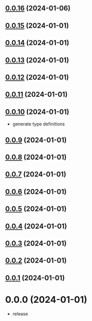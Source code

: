## [0.0.16](https://github.com/MohamedBechirMejri/js-ext/compare/v0.0.15...v0.0.16) (2024-01-06)



## [0.0.15](https://github.com/MohamedBechirMejri/js-ext/compare/v0.0.14...v0.0.15) (2024-01-01)



## [0.0.14](https://github.com/MohamedBechirMejri/js-ext/compare/v0.0.13...v0.0.14) (2024-01-01)



## [0.0.13](https://github.com/MohamedBechirMejri/js-ext/compare/v0.0.12...v0.0.13) (2024-01-01)



## [0.0.12](https://github.com/MohamedBechirMejri/js-ext/compare/v0.0.11...v0.0.12) (2024-01-01)



## [0.0.11](https://github.com/MohamedBechirMejri/js-ext/compare/v0.0.10...v0.0.11) (2024-01-01)



## [0.0.10](https://github.com/MohamedBechirMejri/js-ext/compare/v0.0.9...v0.0.10) (2024-01-01)

- generate type definitions

## [0.0.9](https://github.com/MohamedBechirMejri/js-ext/compare/v0.0.8...v0.0.9) (2024-01-01)

## [0.0.8](https://github.com/MohamedBechirMejri/js-ext/compare/v0.0.7...v0.0.8) (2024-01-01)

## [0.0.7](https://github.com/MohamedBechirMejri/js-ext/compare/v0.0.6...v0.0.7) (2024-01-01)

## [0.0.6](https://github.com/MohamedBechirMejri/js-ext/compare/v0.0.5...v0.0.6) (2024-01-01)

## [0.0.5](https://github.com/MohamedBechirMejri/js-ext/compare/v0.0.4...v0.0.5) (2024-01-01)

## [0.0.4](https://github.com/MohamedBechirMejri/js-ext/compare/v0.0.3...v0.0.4) (2024-01-01)

## [0.0.3](https://github.com/MohamedBechirMejri/js-ext/compare/v0.0.2...v0.0.3) (2024-01-01)

## [0.0.2](https://github.com/MohamedBechirMejri/js-ext/compare/v0.0.1...v0.0.2) (2024-01-01)

## [0.0.1](https://github.com/MohamedBechirMejri/js-ext/compare/v0.0.0...v0.0.1) (2024-01-01)

# 0.0.0 (2024-01-01)

- release
